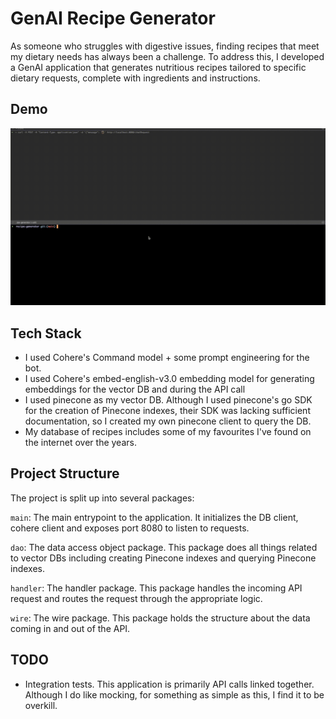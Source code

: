 # GenAI Recipe Generator

As someone who struggles with digestive issues, finding recipes that meet my dietary needs has always been a challenge. To address this, I developed a GenAI application that generates nutritious recipes tailored to specific dietary requests, complete with ingredients and instructions.

## Demo
![Demo](assets/recipe-generator.gif)


## Tech Stack 

- I used Cohere's Command model + some prompt engineering for the bot.
- I used Cohere's embed-english-v3.0 embedding model for generating embeddings for the vector DB and during the API call
- I used pinecone as my vector DB. Although I used pinecone's go SDK for the creation of Pinecone indexes, their SDK was lacking sufficient documentation, so I created my own pinecone client to query the DB.  
- My database of recipes includes some of my favourites I've found on the internet over the years. 

## Project Structure 
The project is split up into several packages:

`main`: The main entrypoint to the application. It initializes the DB client, cohere client and exposes port 8080 to listen to requests.

`dao`: The data access object package. This package does all things related to vector DBs including creating Pinecone indexes and querying Pinecone indexes. 

`handler`: The handler package. This package handles the incoming API request and routes the request through the appropriate logic.

`wire`: The wire package. This package holds the structure about the data coming in and out of the API. 

## TODO
- Integration tests. This application is primarily API calls linked together. Although I do like mocking, for something as simple as this, I find it to be overkill.